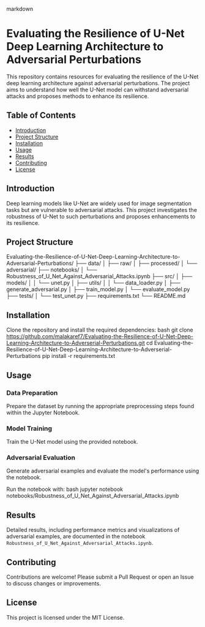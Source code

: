 markdown
# Evaluating the Resilience of U-Net Deep Learning Architecture to Adversarial Perturbations

This repository contains resources for evaluating the resilience of the U-Net deep learning architecture against adversarial perturbations. The project aims to understand how well the U-Net model can withstand adversarial attacks and proposes methods to enhance its resilience.

## Table of Contents
- [Introduction](#introduction)
- [Project Structure](#project-structure)
- [Installation](#installation)
- [Usage](#usage)
- [Results](#results)
- [Contributing](#contributing)
- [License](#license)

## Introduction
Deep learning models like U-Net are widely used for image segmentation tasks but are vulnerable to adversarial attacks. This project investigates the robustness of U-Net to such perturbations and proposes enhancements to its resilience.

## Project Structure

Evaluating-the-Resilience-of-U-Net-Deep-Learning-Architecture-to-Adversarial-Perturbations/
├── data/
│   ├── raw/
│   ├── processed/
│   └── adversarial/
├── notebooks/
│   └── Robustness_of_U_Net_Against_Adversarial_Attacks.ipynb
├── src/
│   ├── models/
│   │   └── unet.py
│   ├── utils/
│   │   └── data_loader.py
│   ├── generate_adversarial.py
│   ├── train_model.py
│   └── evaluate_model.py
├── tests/
│   └── test_unet.py
├── requirements.txt
└── README.md


## Installation
Clone the repository and install the required dependencies:
bash
git clone https://github.com/malakaref7/Evaluating-the-Resilience-of-U-Net-Deep-Learning-Architecture-to-Adverserial-Perturbations.git
cd Evaluating-the-Resilience-of-U-Net-Deep-Learning-Architecture-to-Adverserial-Perturbations
pip install -r requirements.txt


## Usage
### Data Preparation
Prepare the dataset by running the appropriate preprocessing steps found within the Jupyter Notebook.

### Model Training
Train the U-Net model using the provided notebook.

### Adversarial Evaluation
Generate adversarial examples and evaluate the model's performance using the notebook.

Run the notebook with:
bash
jupyter notebook notebooks/Robustness_of_U_Net_Against_Adversarial_Attacks.ipynb


## Results
Detailed results, including performance metrics and visualizations of adversarial examples, are documented in the notebook `Robustness_of_U_Net_Against_Adversarial_Attacks.ipynb`.

## Contributing
Contributions are welcome! Please submit a Pull Request or open an Issue to discuss changes or improvements.

## License
This project is licensed under the MIT License.
